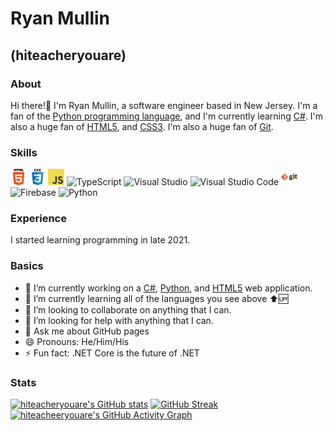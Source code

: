 # Ryan Mullin 
## (hiteacheryouare)

### About
Hi there!👋 I'm Ryan Mullin, a software engineer based in New Jersey. I'm a fan of the [Python programming language](https://www.python.org/), and I'm currently learning [C#](https://dotnet.microsoft.com/en-us/languages/csharp). I'm also a huge fan of [HTML5](https://www.w3.org/TR/html5/), and [CSS3](https://www.w3.org/Style/CSS/). I'm also a huge fan of [Git](https://git-scm.com/).

### Skills

<img alt="HTML5" width="26px" src="https://raw.githubusercontent.com/github/explore/80688e429a7d4ef2fca1e82350fe8e3517d3494d/topics/html/html.png" />
<img alt="CSS3" width="26px" src="https://raw.githubusercontent.com/github/explore/80688e429a7d4ef2fca1e82350fe8e3517d3494d/topics/css/css.png" />
<img alt="JavaScript" width="26px" src="https://raw.githubusercontent.com/github/explore/80688e429a7d4ef2fca1e82350fe8e3517d3494d/topics/javascript/javascript.png" />
<img alt="TypeScript" width="26px" src="https://codingthesmartway.com/wp-content/uploads/2017/12/logo_typescript.png">
<img alt="Visual Studio" width="26px" src="https://visualstudio.microsoft.com/wp-content/uploads/2021/10/Product-Icon.svg" />
<img alt="Visual Studio Code" width="26px" src="https://visualstudio.microsoft.com/wp-content/uploads/2019/09/vs-code-responsive-01-1.png" />
<img alt="Git" width="26px" src="https://raw.githubusercontent.com/github/explore/80688e429a7d4ef2fca1e82350fe8e3517d3494d/topics/git/git.png" />
<img alt="Firebase" width="26px" src="https://www.gstatic.com/devrel-devsite/prod/v0cb51633d618abe46a66cb213829eebf08ffc674824d203cafddde748d2d407e/firebase/images/lockup.png" />
<img alt="Python" width="26px" src="https://www.python.org/static/opengraph-icon-200x200.png" />


### Experience

I started learning programming in late 2021.

### Basics
- 🔭 I’m currently working on a [C#](https://dotnet.microsoft.com/en-us/languages/csharp), [Python](https://www.python.org/), and [HTML5](https://www.w3.org/TR/html5/) web application.
- 🌱 I’m currently learning all of the languages you see above ⬆🆙
- 👯 I’m looking to collaborate on anything that I can.
- 🤔 I’m looking for help with anything that I can.
- 💬 Ask me about GitHub pages
- 😄 Pronouns: He/Him/His
- ⚡ Fun fact: .NET Core is the future of .NET

### Stats
[![hiteacheryouare's GitHub stats](https://github-readme-stats.vercel.app/api?username=hiteacheryouare)](https://github.com/anuraghazra/github-readme-stats)
[![GitHub Streak](https://github-readme-streak-stats.herokuapp.com?user=hiteacheryouare&date_format=M%20j%5B%2C%20Y%5D)](https://git.io/streak-stats)
[![hiteacheeryouare's GitHub Activity Graph](https://activity-graph.herokuapp.com/graph?username=hiteacheryouare&theme=xcode)](https://git.io/hiteacheryouare)

<!--
**hiteacheryouare/hiteacheryouare** is a ✨ _special_ ✨ repository because its `README.md` (this file) appears on your GitHub profile.

Here are some ideas to get you started:

- 🔭 I’m currently working on ...
- 🌱 I’m currently learning ...
- 👯 I’m looking to collaborate on ...
- 🤔 I’m looking for help with ...
- 💬 Ask me about ...
- 📫 How to reach me: ...
- 😄 Pronouns: ...
- ⚡ Fun fact: ...
-->
